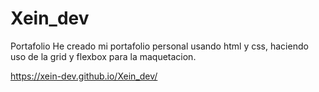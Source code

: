 # Xein_dev

Portafolio 
He creado mi portafolio personal usando
html y css, haciendo uso de la grid y flexbox para la maquetacion.

https://xein-dev.github.io/Xein_dev/
